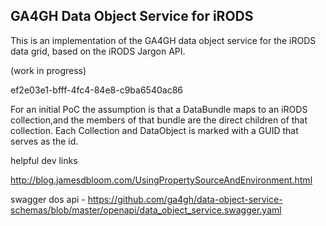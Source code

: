 ## GA4GH Data Object Service for iRODS

This is an implementation of the GA4GH data object service for the iRODS data grid, based on the iRODS Jargon API.

(work in progress)

ef2e03e1-bfff-4fc4-84e8-c9ba6540ac86

For an initial PoC the assumption is that a DataBundle maps to an iRODS collection,and the members of that bundle are the direct
children of that collection. Each Collection and DataObject is marked with a GUID that serves as the id.

helpful dev links


http://blog.jamesdbloom.com/UsingPropertySourceAndEnvironment.html

swagger dos api - https://github.com/ga4gh/data-object-service-schemas/blob/master/openapi/data_object_service.swagger.yaml

